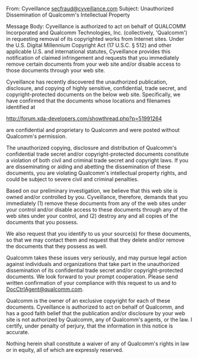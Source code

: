 From: Cyveillance <secfraud@cyveillance.com>
Subject: Unauthorized Dissemination of Qualcomm's Intellectual Property

Message Body:
Cyveillance is authorized to act on behalf of QUALCOMM Incorporated and Qualcomm Technologies, Inc. (collectively, 'Qualcomm') in requesting removal of its copyrighted works from Internet sites. Under the U.S. Digital Millennium Copyright Act (17 U.S.C. § 512) and other applicable U.S. and international statutes, Cyveillance provides this notification of claimed infringement and requests that you immediately remove certain documents from your web site and/or disable access to those documents through your web site.

Cyveillance has recently discovered the unauthorized publication, disclosure, and copying of highly sensitive, confidential, trade secret, and copyright-protected documents on the below web site. Specifically, we have confirmed that the documents whose locations and filenames identified at

http://forum.xda-developers.com/showthread.php?p=51991264

are confidential and proprietary to Qualcomm and were posted without Qualcomm's permission.

The unauthorized copying, disclosure and distribution of Qualcomm's confidential trade secret and/or copyright-protected documents constitute a violation of both civil and criminal trade secret and copyright laws. If you are disseminating or aiding and abetting the dissemination of these documents, you are violating Qualcomm's intellectual property rights, and could be subject to severe civil and criminal penalties.

Based on our preliminary investigation, we believe that this web site is owned and/or controlled by you. Cyveillance, therefore, demands that you immediately (1) remove these documents from any of the web sites under your control and/or disable access to these documents through any of the web sites under your control, and (2) destroy any and all copies of the documents that you possess.

We also request that you identify to us your source(s) for these documents, so that we may contact them and request that they delete and/or remove the documents that they possess as well.

Qualcomm takes these issues very seriously, and may pursue legal action against individuals and organizations that take part in the unauthorized dissemination of its confidential trade secret and/or copyright-protected documents. We look forward to your prompt cooperation. Please send written confirmation of your compliance with this request to us and to DocCtrlAgent@qualcomm.com.

Qualcomm is the owner of an exclusive copyright for each of these documents. Cyveillance is authorized to act on behalf of Qualcomm, and has a good faith belief that the publication and/or disclosure by your web site is not authorized by Qualcomm, any of Qualcomm's agents, or the law. I certify, under penalty of perjury, that the information in this notice is accurate.

Nothing herein shall constitute a waiver of any of Qualcomm's rights in law or in equity, all of which are expressly reserved.
